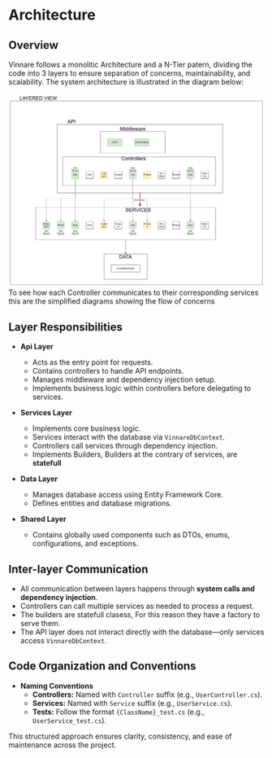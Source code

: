 # Architecture

## Overview
Vinnare follows a monolitic Architecture and a N-Tier patern, dividing the code into 3 layers to ensure separation of concerns, maintainability, and scalability. The system architecture is illustrated in the diagram below:

![Layered Architecture](../diagrams/layeredView.png)
To see how each Controller communicates to their corresponding services this are the simplified diagrams showing the flow of concerns


## Layer Responsibilities

- **Api Layer**
  - Acts as the entry point for requests.
  - Contains controllers to handle API endpoints.
  - Manages middleware and dependency injection setup.
  - Implements business logic within controllers before delegating to services.

- **Services Layer**
  - Implements core business logic.
  - Services interact with the database via `VinnareDbContext`.
  - Controllers call services through dependency injection.
  - Implements Builders, Builders at the contrary of services, are **statefull**

- **Data Layer**
  - Manages database access using Entity Framework Core.
  - Defines entities and database migrations.

- **Shared Layer**
  - Contains globally used components such as DTOs, enums, configurations, and exceptions.
  
## Inter-layer Communication
- All communication between layers happens through **system calls and dependency injection**.
- Controllers can call multiple services as needed to process a request.
- The builders are statefull clasess, For this reason they have a factory to serve them.
- The API layer does not interact directly with the database—only services access `VinnareDbContext`.

## Code Organization and Conventions

- **Naming Conventions**
  - **Controllers:** Named with `Controller` suffix (e.g., `UserController.cs`).
  - **Services:** Named with `Service` suffix (e.g., `UserService.cs`).
  - **Tests:** Follow the format `{ClassName}_test.cs` (e.g., `UserService_test.cs`).

This structured approach ensures clarity, consistency, and ease of maintenance across the project.